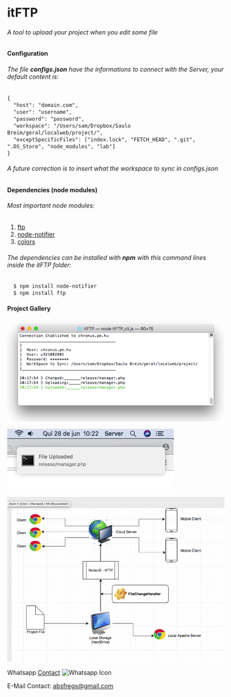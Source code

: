 # itFTP
###### A tool to upload your project when you edit some file


#### Configuration
###### The file **configs.json** have the informations to connect with the Server, your default content is:
  ```
  {
    "host": "domain.com",
    "user": "username",
    "password": "password",
    "workspace": "/Users/sam/Dropbox/Saulo Breim/geral/localweb/project/",
    "exceptSpecificFiles": ["index.lock", "FETCH_HEAD", ".git", ".DS_Store", "node_modules", "lab"]
  }
  ```
######  _A future correction is to insert what the workspace to sync in configs.json_
  
#### Dependencies (node modules)
###### Most important node modules:
  1. [ftp](https://www.npmjs.com/package/ftp)
  2. [node-notifier](https://www.npmjs.com/package/node-notifier)
  3. [colors](https://www.npmjs.com/package/colors)
  
###### The dependencies can be installed with **npm** with this command lines inside the itFTP folder:
```
  $ npm install node-notifier
  $ npm install ftp
```
#### Project Gallery
![Running](https://github.com/SamukaDEV/itFTP/raw/master/images/exmp1.png)

![Alerts](https://github.com/SamukaDEV/itFTP/raw/master/images/alerts.png)

![Running](https://github.com/SamukaDEV/itFTP/raw/master/images/project-diagram.png)

Whatsapp [Contact](https://wa.me/559992854911) ![Whatsapp Icon](https://findicons.com/files/icons/2779/simple_icons/32/whatsapp_32_black.png)

E-Mail Contact: absfregs@gmail.com
